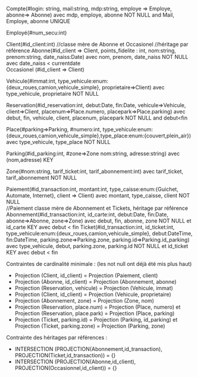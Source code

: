 Compte(#login: string, mail:string, mdp:string, employe => Employe, abonne=> Abonne) avec mdp, employe, abonne NOT NULL and Mail, Employe, abonne UNIQUE  

Employé(#num_secu:int)

Client(#id_client:int) //classe mère de Abonne et Occasionel
//héritage par référence
Abonne(#id_client => Client, points_fidelite : int, nom:string, prenom:string, date_naiss:Date) avec nom, prenom, date_naiss NOT NULL avec date_naiss < currentdate    
Occasionel (#id_client => Client)

Vehicule(#immat:int, type_vehicule:enum:{deux_roues,camion,vehicule_simple}, proprietaire=>Client) avec type_vehicule, proprietaire NOT NULL

Reservation(#id_reservation:int, debut:Date, fin:Date, vehicule=>Vehicule, client=>Client, placenum=>Place.numero, placepark=>Place.parking) avec debut, fin, vehicule, client, placenum, placepark NOT NULL and debut<fin  

Place(#parking=>Parking, #numero:int, type_vehicule:enum:{deux_roues,camion,vehicule_simple},type_place:enum:{couvert,plein_air}) avec type_vehicule, type_place NOT NULL   

Parking(#id_parking:int, #zone=>Zone nom:string, adresse:string) avec (nom,adresse) KEY

Zone(#nom:string, tarif_ticket:int, tarif_abonnement:int) avec tarif_ticket, tarif_abonnement NOT NULL  

Paiement(#id_transaction:int, montant:int, type_caisse:enum:{Guichet, Automate, Internet}, client => Client) avec montant, type_caisse, client NOT NULL    
//Paiement classe mère de Abonnement et Tickets, héritage par référence
Abonnement(#id_transaction:int, id_carte:int, debut:Date, fin:Date, abonne=>Abonne, zone=>Zone) avec debut, fin, abonne, zone NOT NULL et id_carte KEY avec debut < fin 
Ticket(#id_transaction:int, id_ticket:int, type_vehicule:enum:{deux_roues,camion,vehicule_simple}, debut:DateTime, fin:DateTime, parking.zone=>Parking.zone, parking.id=>Parking.id_parking) avec type_vehicule, debut, parking.zone, parking.id NOT NULL et id_ticket KEY avec debut < fin 
  
Contraintes de cardinalité minimale :
(les not null ont déjà été mis plus haut)

- Projection (Client, id_client) =  Projection (Paiement, client)
- Projection (Abonne, id_client) =  Projection (Abonnement, abonne)
- Projection (Reservation, vehicule) =  Projection (Vehicule, immat)
- Projection (Client, id_client) =  Projection (Vehicule, proprietaire)
- Projection (Abonnement, zone) =  Projection (Zone, nom)
- Projection (Reservation, place.num) =  Projection (Place, numero) et Projection (Reservation, place.park) =  Projection (Place, parking)
- Projection (Ticket, parking.id) = Projection (Parking, id_parking) et Projection (Ticket, parking.zone) = Projection (Parking, zone)

Contrainte des héritages par références :

- INTERSECTION (PROJECTION(Abonnement,id_transaction), PROJECTION(Ticket,id_transaction)) = {}
- INTERSECTION (PROJECTION(Abonne,id_client), PROJECTION(Occasionnel,id_client)) = {}

